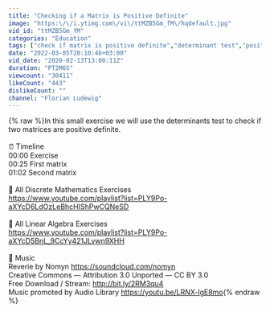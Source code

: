 ```yaml
---
title: "Checking if a Matrix is Positive Definite"
image: "https:\/\/i.ytimg.com\/vi\/ttMZB5Gm_fM\/hqdefault.jpg"
vid_id: "ttMZB5Gm_fM"
categories: "Education"
tags: ["check if matrix is positive definite","determinant test","positive definite"]
date: "2022-03-05T20:10:46+03:00"
vid_date: "2020-02-13T13:00:11Z"
duration: "PT2M6S"
viewcount: "30411"
likeCount: "443"
dislikeCount: ""
channel: "Florian Ludewig"
---
```

{% raw %}In this small exercise we will use the determinants test to check if two matrices are positive definite.<br /><br />⏰ Timeline<br />00:00 Exercise<br />00:25 First matrix<br />01:02 Second matrix<br /><br />📜 All Discrete Mathematics Exercises<br /><a rel="nofollow" target="blank" href="https://www.youtube.com/playlist?list=PLY9Po-aXYcD6LdOzLeBhcHIShPwCQNeSD">https://www.youtube.com/playlist?list=PLY9Po-aXYcD6LdOzLeBhcHIShPwCQNeSD</a><br /><br />📜 All Linear Algebra Exercises<br /><a rel="nofollow" target="blank" href="https://www.youtube.com/playlist?list=PLY9Po-aXYcD5BnL_9CcYy421JLvwn9XHH">https://www.youtube.com/playlist?list=PLY9Po-aXYcD5BnL_9CcYy421JLvwn9XHH</a><br /><br />🎵 Music<br />Reverie by Nomyn <a rel="nofollow" target="blank" href="https://soundcloud.com/nomyn">https://soundcloud.com/nomyn</a><br />Creative Commons — Attribution 3.0 Unported  — CC BY 3.0 <br />Free Download / Stream: <a rel="nofollow" target="blank" href="http://bit.ly/2RM3qu4">http://bit.ly/2RM3qu4</a> <br />Music promoted by Audio Library <a rel="nofollow" target="blank" href="https://youtu.be/LRNX-lgE8mo">https://youtu.be/LRNX-lgE8mo</a>{% endraw %}
